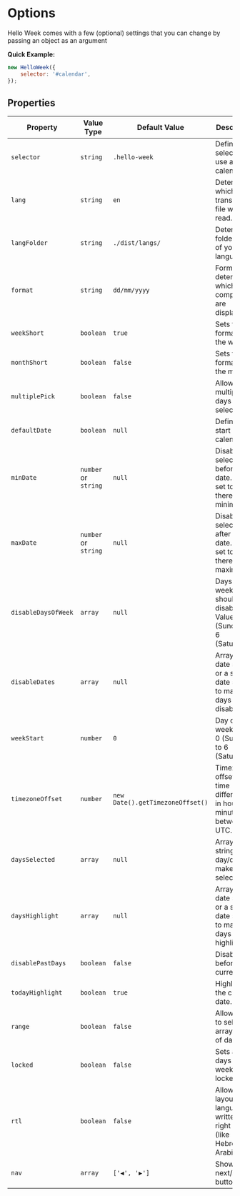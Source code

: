 # Options

Hello Week comes with a few (optional) settings that you can change by passing an object as an argument

**Quick Example:**

```js
new HelloWeek({
    selector: '#calendar',
});
```

## Properties

| Property            | Value Type           | Default Value                    | Description                                                                      |
| ------------------- | -------------------- | -------------------------------- | -------------------------------------------------------------------------------- |
| `selector`          | `string`             | `.hello-week`                    | Define selector to use as a calendar.                                            |
| `lang`              | `string`             | `en`                             | Determines which translation file will be read.                                  |
| `langFolder`        | `string`             | `./dist/langs/`                  | Determines folder path of your languages.                                        |
| `format`            | `string`             | `dd/mm/yyyy`                     | Format also determines which components are displayed.                           |
| `weekShort`         | `boolean`            | `true`                           | Sets the format of the week.                                                     |
| `monthShort`        | `boolean`            | `false`                          | Sets the format of the month.                                                    |
| `multiplePick`      | `boolean`            | `false`                          | Allows multiple days selection.                                                  |
| `defaultDate`       | `boolean`            | `null`                           | Define the start date in calendar.                                               |
| `minDate`           | `number` or `string` | `null`                           | Disable date selections before this date. When set to null, there is no minimum. |
| `maxDate`           | `number` or `string` | `null`                           | Disable date selections after this date. When set to null, there is no maximum.  |
| `disableDaysOfWeek` | `array`              | `null`                           | Days of the week that should be disabled. Values are 0 (Sunday) to 6 (Saturday). |
| `disableDates`      | `array`              | `null`                           | Array of date strings or a single date string to make days disabled.             |
| `weekStart`         | `number`             | `0`                              | Day of the week start. 0 (Sunday) to 6 (Saturday).                               |
| `timezoneOffset`    | `number`             | `new Date().getTimezoneOffset()` | Timezone offset is the time difference in hours or minutes between UTC.          |
| `daysSelected`      | `array`              | `null`                           | Array of strings with day/days to make selected.                                 |
| `daysHighlight`     | `array`              | `null`                           | Array of date strings or a single date string to make days with highlight.       |
| `disablePastDays`   | `boolean`            | `false`                          | Disable date before the current day.                                             |
| `todayHighlight`    | `boolean`            | `true`                           | Highlights the current date.                                                     |
| `range`             | `boolean`            | `false`                          | Allows you to select array range of days.                                        |
| `locked`            | `boolean`            | `false`                          | Sets all days of the week locked.                                                |
| `rtl`               | `boolean`            | `false`                          | Allows layout for languages written from right to left (like Hebrew or Arabic).  |
| `nav`               | `array`              | `['◀', '▶']`                     | Show next/prev buttons.                                                          |
